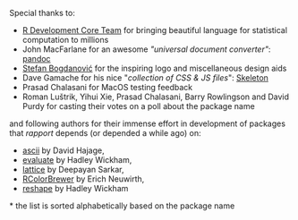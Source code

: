 Special thanks to:

 * [R Development Core Team](http://www.r-project.org/) for bringing beautiful language for statistical computation to millions
 * John MacFarlane for an awesome *"universal document converter"*: [pandoc](http://johnmacfarlane.net/pandoc/)
 * [Stefan Bogdanović](http://coja.in.rs/) for the inspiring logo and miscellaneous design aids
 * Dave Gamache for his nice "*collection of CSS & JS files*": [Skeleton](http://getskeleton.com)
 * Prasad Chalasani for MacOS testing feedback
 * Roman Luštrik, Yihui Xie, Prasad Chalasani, Barry Rowlingson and David Purdy for casting their votes on a poll about the package name

and following authors for their immense effort in development of packages that _rapport_ depends (or depended a while ago) on:

 * [ascii](http://cran.r-project.org/web/packages/ascii/index.html) by David Hajage,
 * [evaluate](http://cran.r-project.org/web/packages/evaluate/index.html) by Hadley Wickham,
 * [lattice](http://cran.r-project.org/web/packages/lattice/index.html) by Deepayan Sarkar,
 * [RColorBrewer](http://cran.r-project.org/web/packages/RColorBrewer/index.html) by Erich Neuwirth,
 * [reshape](http://cran.r-project.org/web/packages/reshape/index.html) by Hadley Wickham

\* the list is sorted alphabetically based on the package name
